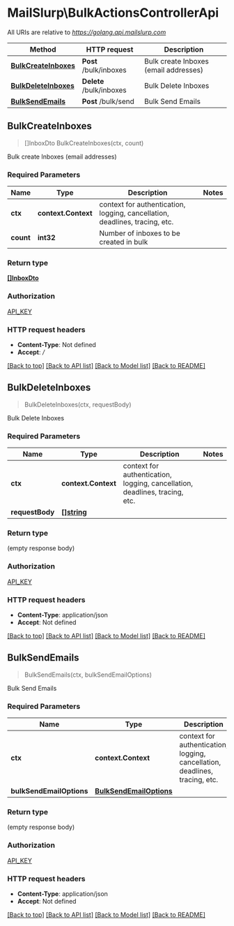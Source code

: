 # MailSlurp\BulkActionsControllerApi

All URIs are relative to *https://golang.api.mailslurp.com*

Method | HTTP request | Description
------------- | ------------- | -------------
[**BulkCreateInboxes**](BulkActionsControllerApi#BulkCreateInboxes) | **Post** /bulk/inboxes | Bulk create Inboxes (email addresses)
[**BulkDeleteInboxes**](BulkActionsControllerApi#BulkDeleteInboxes) | **Delete** /bulk/inboxes | Bulk Delete Inboxes
[**BulkSendEmails**](BulkActionsControllerApi#BulkSendEmails) | **Post** /bulk/send | Bulk Send Emails



## BulkCreateInboxes

> []InboxDto BulkCreateInboxes(ctx, count)

Bulk create Inboxes (email addresses)

### Required Parameters


Name | Type | Description  | Notes
------------- | ------------- | ------------- | -------------
**ctx** | **context.Context** | context for authentication, logging, cancellation, deadlines, tracing, etc.
**count** | **int32**| Number of inboxes to be created in bulk | 

### Return type

[**[]InboxDto**](InboxDto)

### Authorization

[API_KEY](../README#API_KEY)

### HTTP request headers

- **Content-Type**: Not defined
- **Accept**: */*

[[Back to top]](#) [[Back to API list]](../README#documentation-for-api-endpoints)
[[Back to Model list]](../README#documentation-for-models)
[[Back to README]](../README)


## BulkDeleteInboxes

> BulkDeleteInboxes(ctx, requestBody)

Bulk Delete Inboxes

### Required Parameters


Name | Type | Description  | Notes
------------- | ------------- | ------------- | -------------
**ctx** | **context.Context** | context for authentication, logging, cancellation, deadlines, tracing, etc.
**requestBody** | [**[]string**](string)|  | 

### Return type

 (empty response body)

### Authorization

[API_KEY](../README#API_KEY)

### HTTP request headers

- **Content-Type**: application/json
- **Accept**: Not defined

[[Back to top]](#) [[Back to API list]](../README#documentation-for-api-endpoints)
[[Back to Model list]](../README#documentation-for-models)
[[Back to README]](../README)


## BulkSendEmails

> BulkSendEmails(ctx, bulkSendEmailOptions)

Bulk Send Emails

### Required Parameters


Name | Type | Description  | Notes
------------- | ------------- | ------------- | -------------
**ctx** | **context.Context** | context for authentication, logging, cancellation, deadlines, tracing, etc.
**bulkSendEmailOptions** | [**BulkSendEmailOptions**](BulkSendEmailOptions)|  | 

### Return type

 (empty response body)

### Authorization

[API_KEY](../README#API_KEY)

### HTTP request headers

- **Content-Type**: application/json
- **Accept**: Not defined

[[Back to top]](#) [[Back to API list]](../README#documentation-for-api-endpoints)
[[Back to Model list]](../README#documentation-for-models)
[[Back to README]](../README)

